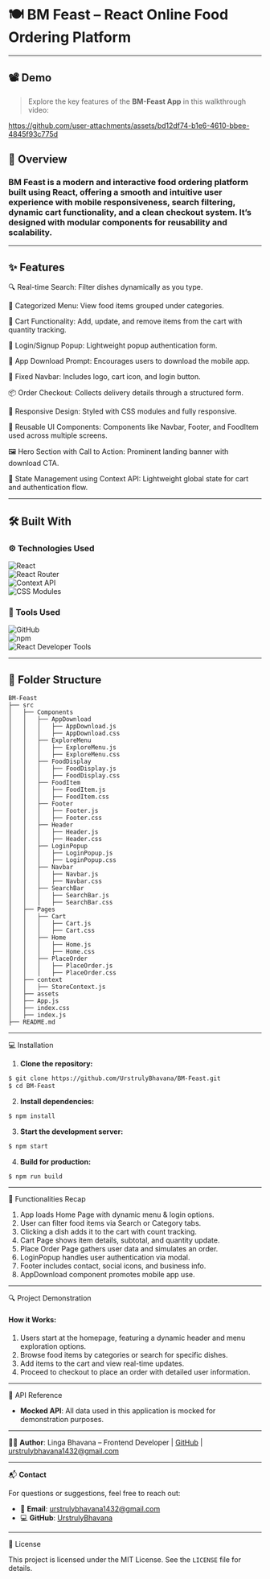 
# 🍽️ BM Feast – React Online Food Ordering Platform

---

## 📽️ Demo

> Explore the key features of the **BM-Feast App** in this walkthrough video:

https://github.com/user-attachments/assets/bd12df74-b1e6-4610-bbee-4845f93c775d


## 🧾 Overview

### BM Feast is a modern and interactive food ordering platform built using React, offering a smooth and intuitive user experience with mobile responsiveness, search filtering, dynamic cart functionality, and a clean checkout system. It’s designed with modular components for reusability and scalability.
---

## ✨ Features

🔍 Real-time Search: Filter dishes dynamically as you type.

📂 Categorized Menu: View food items grouped under categories.

🛒 Cart Functionality: Add, update, and remove items from the cart with quantity tracking.

💬 Login/Signup Popup: Lightweight popup authentication form.

📲 App Download Prompt: Encourages users to download the mobile app.

🧭 Fixed Navbar: Includes logo, cart icon, and login button.

📦 Order Checkout: Collects delivery details through a structured form.

📱 Responsive Design: Styled with CSS modules and fully responsive.

🔁 Reusable UI Components: Components like Navbar, Footer, and FoodItem used across multiple screens.

🖼️ Hero Section with Call to Action: Prominent landing banner with download CTA.

🔐 State Management using Context API: Lightweight global state for cart and authentication flow.


---

## 🛠️ Built With

### ⚙️ Technologies Used

![React](https://img.shields.io/badge/-React-61DAFB?logo=react&logoColor=white&style=flat-square)  
![React Router](https://img.shields.io/badge/-React_Router-CA4245?logo=react-router&logoColor=white&style=flat-square)  
![Context API](https://img.shields.io/badge/-Context_API-764ABC?logo=redux&logoColor=white&style=flat-square)  
![CSS Modules](https://img.shields.io/badge/-CSS_Modules-1572B6?logo=css3&logoColor=white&style=flat-square)  

### 🧰 Tools Used

![GitHub](https://img.shields.io/badge/-GitHub-181717?logo=github&logoColor=white&style=flat-square)  
![npm](https://img.shields.io/badge/-npm-CB3837?logo=npm&logoColor=white&style=flat-square)  
![React Developer Tools](https://img.shields.io/badge/-React_Developer_Tools-61DAFB?logo=react&logoColor=white&style=flat-square)

---

## 📁 Folder Structure

```plaintext
BM-Feast
├── src
│   ├── Components
│   │   ├── AppDownload
│   │   │   ├── AppDownload.js
│   │   │   ├── AppDownload.css
│   │   ├── ExploreMenu
│   │   │   ├── ExploreMenu.js
│   │   │   ├── ExploreMenu.css
│   │   ├── FoodDisplay
│   │   │   ├── FoodDisplay.js
│   │   │   ├── FoodDisplay.css
│   │   ├── FoodItem
│   │   │   ├── FoodItem.js
│   │   │   ├── FoodItem.css
│   │   ├── Footer
│   │   │   ├── Footer.js
│   │   │   ├── Footer.css
│   │   ├── Header
│   │   │   ├── Header.js
│   │   │   ├── Header.css
│   │   ├── LoginPopup
│   │   │   ├── LoginPopup.js
│   │   │   ├── LoginPopup.css
│   │   ├── Navbar
│   │   │   ├── Navbar.js
│   │   │   ├── Navbar.css
│   │   ├── SearchBar
│   │   │   ├── SearchBar.js
│   │   │   ├── SearchBar.css
│   ├── Pages
│   │   ├── Cart
│   │   │   ├── Cart.js
│   │   │   ├── Cart.css
│   │   ├── Home
│   │   │   ├── Home.js
│   │   │   ├── Home.css
│   │   ├── PlaceOrder
│   │   │   ├── PlaceOrder.js
│   │   │   ├── PlaceOrder.css
│   ├── context
│   │   ├── StoreContext.js
│   ├── assets
│   ├── App.js
│   ├── index.css
│   ├── index.js
├── README.md
```

---

💻 Installation

1. **Clone the repository:**

```bash
$ git clone https://github.com/UrstrulyBhavana/BM-Feast.git
$ cd BM-Feast
```

2. **Install dependencies:**

```bash
$ npm install
```

3. **Start the development server:**

```bash
$ npm start
```

4. **Build for production:**

```bash
$ npm run build
```
---

🧩 Functionalities Recap

1. App loads Home Page with dynamic menu & login options.
2. User can filter food items via Search or Category tabs.
3. Clicking a dish adds it to the cart with count tracking.
4. Cart Page shows item details, subtotal, and quantity update.
5. Place Order Page gathers user data and simulates an order.
6. LoginPopup handles user authentication via modal.
7. Footer includes contact, social icons, and business info.
8. AppDownload component promotes mobile app use.

---

🔍 Project Demonstration

#### How it Works:
1. Users start at the homepage, featuring a dynamic header and menu exploration options.
2. Browse food items by categories or search for specific dishes.
3. Add items to the cart and view real-time updates.
4. Proceed to checkout to place an order with detailed user information.

---

🔗 API Reference

- **Mocked API**: All data used in this application is mocked for demonstration purposes.

---

👩‍💻 **Author**: Linga Bhavana – Frontend Developer | [GitHub](https://github.com/UrstrulyBhavana) | urstrulybhavana1432@gmail.com

---


📬 **Contact**

For questions or suggestions, feel free to reach out:

- 📧 **Email**: [urstrulybhavana1432@gmail.com](mailto:urstrulybhavana1432@gmail.com)  
- 💻 **GitHub**: [UrstrulyBhavana](https://github.com/UrstrulyBhavana)

---

📜 License

This project is licensed under the MIT License. See the `LICENSE` file for details.
```

